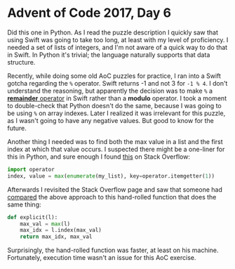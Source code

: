 # Advent of Code 2017, Day 6

Did this one in Python.  As I read the puzzle description I quickly saw that using Swift was going to take too long, at least with my level of proficiency.  I needed a set of lists of integers, and I'm not aware of a quick way to do that in Swift.  In Python it's trivial; the language naturally supports that data structure.

Recently, while doing some old AoC puzzles for practice, I ran into a Swift gotcha regarding the `%` operator.  Swift returns -1 and not 3 for `-1 % 4`.  I don't understand the reasoning, but apparently the decision was to make `%` a [**remainder** operator](https://developer.apple.com/library/content/documentation/Swift/Conceptual/Swift_Programming_Language/BasicOperators.html) in Swift rather than a **modulo** operator.  I took a moment to double-check that Python doesn't do the same, because I was going to be using `%` on array indexes.  Later I realized it was irrelevant for this puzzle, as I wasn't going to have any negative values.  But good to know for the future.

Another thing I needed was to find both the max value in a list and the first index at which that value occurs.  I suspected there might be a one-liner for this in Python, and sure enough I found [this](https://stackoverflow.com/questions/6193498/pythonic-way-to-find-maximum-value-and-its-index-in-a-list) on Stack Overflow:

```python
import operator
index, value = max(enumerate(my_list), key=operator.itemgetter(1))
```

Afterwards I revisited the Stack Overflow page and saw that someone had [compared](https://stackoverflow.com/questions/6193498/pythonic-way-to-find-maximum-value-and-its-index-in-a-list/6194580#6194580) the above approach to this hand-rolled function that does the same thing:

```python
def explicit(l):
	max_val = max(l)
	max_idx = l.index(max_val)
	return max_idx, max_val
```

Surprisingly, the hand-rolled function was faster, at least on his machine.  Fortunately, execution time wasn't an issue for this AoC exercise.

